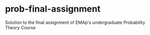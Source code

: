 # prob-final-assignment
Solution to the final assignment of EMAp's undergraduate Probability Theory Course
